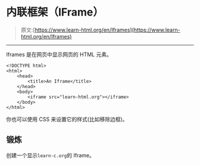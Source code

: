 # 内联框架（IFrame）

> 原文:[https://www.learn-html.org/en/Iframes](https://www.learn-html.org/en/Iframes)

* * *

Iframes 是在网页中显示网页的 HTML 元素。

```
<!DOCTYPE html>
<html>
    <head>
        <title>An Iframe</title>
    </head>
    <body>
        <iframe src="learn-html.org"></iframe>
    </body>
</html> 
```

你也可以使用 CSS 来设置它的样式(比如移除边框)。

## 锻炼

创建一个显示`learn-c.org`的 Iframe。